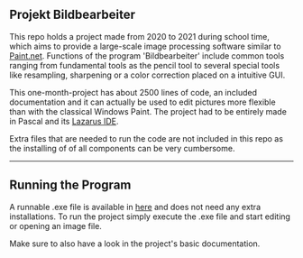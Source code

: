 ## Projekt Bildbearbeiter
 
 This repo holds a project made from 2020 to 2021 during school time, which aims to provide a large-scale image processing software similar to [Paint.net](https://en.wikipedia.org/wiki/Paint.net). Functions of the program 'Bildbearbeiter' include common tools ranging from fundamental tools as the pencil tool to several special tools like resampling, sharpening or a color correction placed on a intuitive GUI.
 
This one-month-project has about 2500 lines of code, an included documentation and it can actually be used to edit pictures more flexible than with the classical Windows Paint. The project had to be entirely made in Pascal and its [Lazarus IDE](https://www.lazarus-ide.org/).

Extra files that are needed to run the code are not included in this repo as the installing of of all components can be very cumbersome.
 
 - - - -
 
## Running the Program

A runnable .exe file is available in [here](https://drive.google.com/file/d/1J7UEE46qH1sEPApwUDhr0A-TCyybGHHi/view?usp=sharing) and does not need any extra installations. To run the project simply execute the .exe file and start editing or opening an image file.

Make sure to also have a look in the project's basic documentation.
